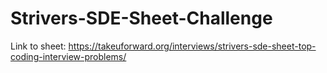 # Strivers-SDE-Sheet-Challenge

Link to sheet: https://takeuforward.org/interviews/strivers-sde-sheet-top-coding-interview-problems/
